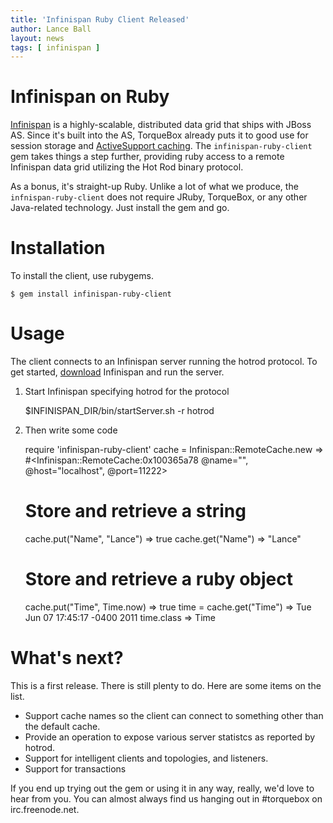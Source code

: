 ```yaml
---
title: 'Infinispan Ruby Client Released'
author: Lance Ball
layout: news
tags: [ infinispan ]
---
```


[github]: http://github.com/torquebox/infinispan-ruby-client
[infinispan]: http://www.jboss.org/infinispan
[torquebox-cache]: http://torquebox.org/documentation/LATEST/web.html#caching
[download]: http://www.jboss.org/infinispan/downloads

# Infinispan on Ruby

[Infinispan][infinispan] is a highly-scalable, distributed data grid that ships
with JBoss AS.  Since it's built into the AS, TorqueBox already puts it to good
use for session storage and [ActiveSupport caching][torquebox-cache].  The
`infinispan-ruby-client` gem takes things a step further, providing ruby access
to a remote Infinispan data grid utilizing the Hot Rod binary protocol.

As a bonus, it's straight-up Ruby. Unlike a lot of what we produce, the
`infnispan-ruby-client` does not require JRuby, TorqueBox, or any other
Java-related technology.  Just install the gem and go.

# Installation
To install the client, use rubygems.

    $ gem install infinispan-ruby-client

# Usage

The client connects to an Infinispan server running the hotrod protocol. To get
started, [download] Infinispan and run the server.

1) Start Infinispan specifying hotrod for the protocol 

    $INFINISPAN_DIR/bin/startServer.sh -r hotrod

2) Then write some code

    require 'infinispan-ruby-client'
    cache = Infinispan::RemoteCache.new => #<Infinispan::RemoteCache:0x100365a78 @name="", @host="localhost", @port=11222> 

    # Store and retrieve a string
    cache.put("Name", "Lance") => true 
    cache.get("Name") => "Lance" 

    # Store and retrieve a ruby object
    cache.put("Time", Time.now) => true
    time = cache.get("Time") => Tue Jun 07 17:45:17 -0400 2011
    time.class => Time


# What's next?

This is a first release.  There is still plenty to do.  Here are some items on the list.

* Support cache names so the client can connect to something other than the default cache.
* Provide an operation to expose various server statistcs as reported by hotrod.
* Support for intelligent clients and topologies, and listeners.
* Support for transactions

If you end up trying out the gem or using it in any way, really, we'd love to hear from you.
You can almost always find us hanging out in #torquebox on irc.freenode.net.

